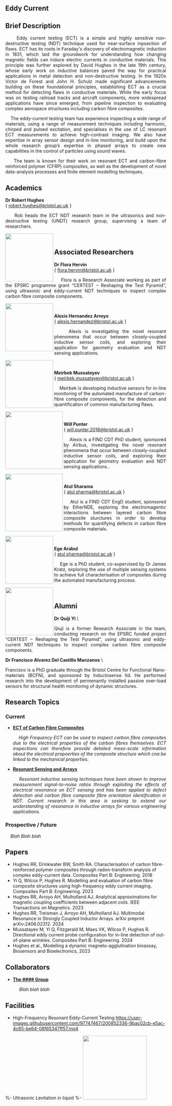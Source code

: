## Eddy Current

## Brief Description
<p align="justify">&nbsp;&nbsp;&nbsp;&nbsp;Eddy current testing (ECT) is a simple and highly sensitive non-destructive testing (NDT) technique used for near-surface inpsection of flaws.  ECT has its roots in Faraday's discovery of electromagnetic induction in 1831, which laid the groundwork for understanding how changing magnetic fields can induce electric currents in conductive materials. This principle was further explored by David Hughes in the late 19th century, whose early work on inductive balances paved the way for practical applications in metal detection and non-destructive testing. In the 1920s Victor de Forest and John H. Schulz made significant advancements building on these foundational principles, establishing ECT as a crucial method for detecting flaws in conductive materials. While the early focus was on testing railroad tracks and aircraft components, more widespread applications have since emerged, from pipeline inspection to evaluating complex aerospace structures including carbon fibre composites.

<p align="justify">&nbsp;&nbsp;&nbsp;&nbsp;The eddy-current testing team has experience inspecting a wide range of materials, using a range of measurement techniques including harmonic, chirped and pulsed excitation, and specialises in the use of LC resonant ECT measurements to achieve high-contrast imaging. We also have expertise in array sensor design and in-line monitoring, and build upon the whole research group’s expertise in phased arrays to create new capabilities in the control of particles using sound waves.</p>

<p align="justify">&nbsp;&nbsp;&nbsp;&nbsp;The team is known for their work on resonant ECT and carbon-fibre reinforced polymer (CFRP) composites, as well as the development of novel data-analysis processes and finite element modelling techniques. </p>

## Academics
**Dr Robert Hughes**  
   { robert.hughes@bristol.ac.uk }
   <p align="justify">&nbsp;&nbsp;&nbsp;&nbsp;Rob heads the ECT NDT research team in the ultrasonics and non-destructive testing (UNDT) research group, supervising a team of researchers.</p>
&nbsp;&nbsp;<img align="left" src = "" width ="150">   

## Associated Researchers
**Dr Flora Hervin**  
   { flora.hervin@bristol.ac.uk }
   <p align="justify">&nbsp;&nbsp;&nbsp;&nbsp;Flora is a Research Associate working as part of the EPSRC programme grant “CERTEST – Reshaping the Test Pyramid”, using ultrasonic and eddy-current NDT techniques to inspect complex carbon fibre composite components.</p>

&nbsp;&nbsp;<img align="left" src = "" width ="150">   

**Alexis Hernandez Arroyo**  
   { alexis.hernandez@bristol.ac.uk }
   <p align="justify">&nbsp;&nbsp;&nbsp;&nbsp;Alexis is investigating the novel resonant phenomena that occur between closely-coupled inductive sensor coils, and exploring their application for geometry evaluation and NDT sensing applications.</p>
&nbsp;&nbsp;<img align="left" src = "" width ="150">   

**Meirbek Mussateyev** \
   { meirbek.mussatayev@bristol.ac.uk }
   <p align="justify">&nbsp;&nbsp;&nbsp;&nbsp;Meirbek is developing inductive sensors for in-line monitoring of the automated manufacture of carbon-fibre composite components, for the detection and quantification of common manufacturing flaws.</p>
&nbsp;&nbsp;&nbsp;&nbsp;<img align="left" src = "" width ="180">

**Will Punter** \
   { will.punter.2018@bristol.ac.uk }
   <p align="justify">&nbsp;&nbsp;&nbsp;&nbsp;Alexis is a FIND CDT PhD student, sponsored by Airbus, investigating the novel resonant phenomena that occur between closely-coupled inductive sensor coils, and exploring their application for geometry evaluation and NDT sensing applications..</p>
&nbsp;&nbsp;&nbsp;&nbsp;<img align="left" src = "" width ="180">

**Atul Sharama** \
   { atul.sharma@bristol.ac.uk }
   <p align="justify">&nbsp;&nbsp;&nbsp;&nbsp;Atul is a FIND CDT EngD student, sponsored by EtherNDE, exploring the electromagentic interactions between layered carbon fibre composite sturctures in order to develop methods for quantifying defects in carbon fibre composite materials.</p>
&nbsp;&nbsp;&nbsp;&nbsp;<img align="left" src = "" width ="150">

**Ege Arabul** \
   { atul.sharma@bristol.ac.uk }
   <p align="justify">&nbsp;&nbsp;&nbsp;&nbsp;Ege is a PhD student, co-supervised by Dr James Kratz, exploring the use of multiple sensing systems to achieve full characterisation of composites during the automated manufacturing process.</p>
&nbsp;&nbsp;&nbsp;&nbsp;<img align="left" src = "" width ="150">

## Alumni
**Dr Quiji Yi** \
<p align="justify">Qiuji is a former Research Associate in the team, conducting research on the EPSRC funded project “CERTEST – Reshaping the Test Pyramid”, using ultrasonic and eddy-current NDT techniques to inspect complex carbon fibre composite components.</p>

**Dr Francisco Alvarez Del Castillo Manzanos** \
<p align="justify">Francisco is a PhD graduate through the Bristol Centre for Functional Nano-materials (BCFN), and sponsored by Inductosense ltd. He performed research into the development of permenantly installed passive over-load sensors for structural health monitoring of dynamic structures.</p>

## Research Topics
### Current

 - <ins>**ECT of Carbon Fibre Composites**</ins> 
*<p align="justify">&nbsp;&nbsp;&nbsp;&nbsp;High Frequency ECT can be used to inspect carbon fibre composites due to the electrical properties of the carbon fibres themselves. ECT inspections can therefore provide detailed meso-scale information about the electrical propoerties of the composite structure which cna be linked to the mechanical properties.  </p>*


 - <ins>**Resonant Sensing and Arrays**</ins>
*<p align="justify">&nbsp;&nbsp;&nbsp;&nbsp;Resonant inductive sensing techniques have been shown to improve measurement signal-to-noise ratios through exploiting the effects of electrical resonance on ECT sensing and has been applied to defect detection and carbon fibre composite fibre orientation identification in NDT. Current research in this area is seeking to extend our understanding of resonance in inductive arrays for various engineering applications.</p>*


### Prospective / Future
 *<p align="justify">&nbsp;&nbsp;&nbsp;&nbsp;Blah Blah blah </p>*

## Papers
 - Hughes RR, Drinkwater BW, Smith RA. Characterisation of carbon fibre-reinforced polymer composites through radon-transform analysis of complex eddy-current data. Composites Part B: Engineering. 2018
 - Yi Q, Wilcox P, Hughes R. Modelling and evaluation of carbon fibre composite structures using high-frequency eddy current imaging. Composites Part B: Engineering. 2023
 - Hughes RR, Arroyo AH, Mulholland AJ. Analytical approximations for magnetic coupling coefficients between adjacent coils. IEEE Transactions on Magnetics. 2023
 - Hughes RR, Treisman J, Arroyo AH, Mulholland AJ. Multimodal Resonance in Strongly Coupled Inductor Arrays. arXiv preprint arXiv:2406.02312. 2024
 - Mussatayev M, Yi Q, Fitzgerald M, Maes VK, Wilcox P, Hughes R. Directional eddy current probe configuration for in-line detection of out-of-plane wrinkles. Composites Part B: Engineering. 2024
 - Hughes et al., Modelling a dynamic magneto-agglutination bioassay, Biosensors and Bioelectronics, 2023

## Collaborators

- <ins>**The #### Group**</ins>
 *<p align="justify">&nbsp;&nbsp;&nbsp;&nbsp; Blah blah blah</p>*


## Facilities 
- High-Frequency Resonant Eddy-Current Testing
https://user-images.githubusercontent.com/97747467/200852336-9bac02cb-e5ac-4c65-be64-08f65347ff57.mp4

%- Ultrasonic Levitation in liquid
%- <img src= "https://user-images.githubusercontent.com/97747467/200853105-03439dc3-e5ed-4e4f-b200-38a135de1adb.png" width = "200">

